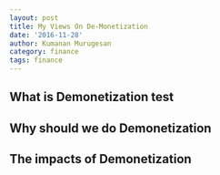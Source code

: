 ```yaml
---
layout: post
title: My Views On De-Monetization
date: '2016-11-28'
author: Kumanan Murugesan
category: finance
tags: finance
---
```



## What is Demonetization test

## Why should we do Demonetization

## The impacts of Demonetization
